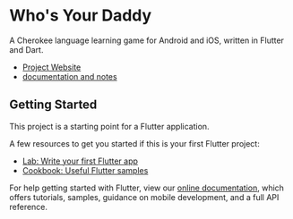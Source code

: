 # Who's Your Daddy

A Cherokee language learning game for Android and iOS, written in Flutter and Dart.
- [Project Website](https://marlon320.github.io/)
- [documentation and notes](https://drive.google.com/drive/folders/1vGei166hBz10lVUCbz8cceXt667PN6rG?usp=sharing)

## Getting Started

This project is a starting point for a Flutter application.

A few resources to get you started if this is your first Flutter project:

- [Lab: Write your first Flutter app](https://flutter.dev/docs/get-started/codelab)
- [Cookbook: Useful Flutter samples](https://flutter.dev/docs/cookbook)

For help getting started with Flutter, view our
[online documentation](https://flutter.dev/docs), which offers tutorials,
samples, guidance on mobile development, and a full API reference.
